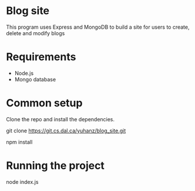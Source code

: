 # Blog site
This program uses Express and MongoDB to build a site for users to create, delete and modify blogs

# Requirements

* Node.js
* Mongo database

# Common setup

Clone the repo and install the dependencies.

git clone https://git.cs.dal.ca/yuhanz/blog_site.git

npm install

# Running the project

node index.js
